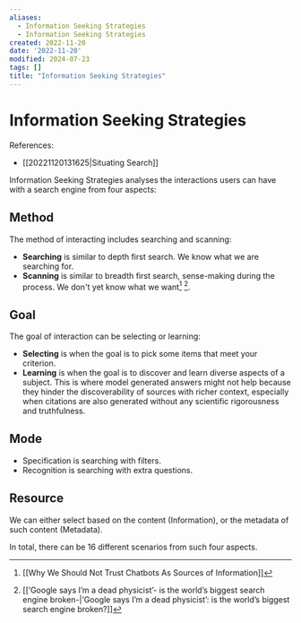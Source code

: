 ```yaml
---
aliases:
  - Information Seeking Strategies
  - Information Seeking Strategies
created: 2022-11-20
date: '2022-11-20'
modified: 2024-07-23
tags: []
title: "Information Seeking Strategies"
---
```


# Information Seeking Strategies

References:

- [[20221120131625|Situating Search]]

Information Seeking Strategies analyses the interactions users can have with a search engine from four aspects:

## Method

The method of interacting includes searching and scanning:

- **Searching** is similar to depth first search. We know what we are searching for.
- **Scanning** is similar to breadth first search, sense-making during the process. We don't yet know what we want[^1] [^2].

## Goal

The goal of interaction can be selecting or learning:

- **Selecting** is when the goal is to pick some items that meet your criterion.
- **Learning** is when the goal is to discover and learn diverse aspects of a subject. This is where model generated answers might not help because they hinder the discoverability of sources with richer context, especially when citations are also generated without any scientific rigorousness and truthfulness.

## Mode

- Specification is searching with filters.
- Recognition is searching with extra questions.

## Resource

We can either select based on the content (Information), or the metadata of such content (Metadata).

In total, there can be 16 different scenarios from such four aspects.

[^1]: [[Why We Should Not Trust Chatbots As Sources of Information]]
[^2]: [[‘Google says I’m a dead physicist’- is the world’s biggest search engine broken-|‘Google says I’m a dead physicist’: is the world’s biggest search engine broken?]]